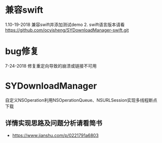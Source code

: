 # 兼容swift
1.10-19-2018 兼容swift并添加测试demo
2. swift语言版本请看 https://github.com/ocyisheng/SYDownloadManager-swift.git

# bug修复
7-24-2018 修复重定向导致的崩溃或链接不可用
# SYDownloadManager
自定义NSOperation利用NSOperationQueue、NSURLSession实现多线程断点下载


## 详情实现思路及问题分析请看简书
  * https://www.jianshu.com/p/0221791a6803
